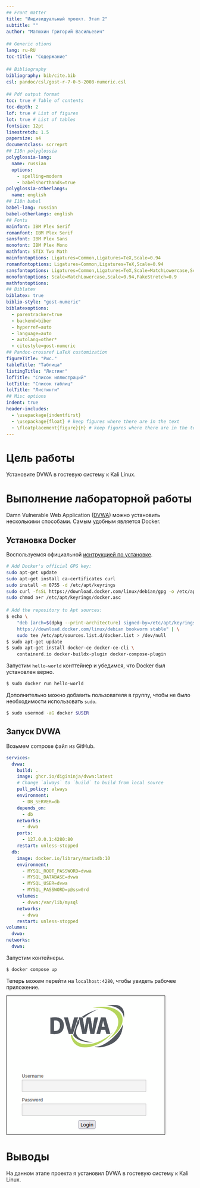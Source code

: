 ```yaml
---
## Front matter
title: "Индивидуальный проект. Этап 2"
subtitle: ""
author: "Матюхин Григорий Васильевич"

## Generic otions
lang: ru-RU
toc-title: "Содержание"

## Bibliography
bibliography: bib/cite.bib
csl: pandoc/csl/gost-r-7-0-5-2008-numeric.csl

## Pdf output format
toc: true # Table of contents
toc-depth: 2
lof: true # List of figures
lot: true # List of tables
fontsize: 12pt
linestretch: 1.5
papersize: a4
documentclass: scrreprt
## I18n polyglossia
polyglossia-lang:
  name: russian
  options:
	- spelling=modern
	- babelshorthands=true
polyglossia-otherlangs:
  name: english
## I18n babel
babel-lang: russian
babel-otherlangs: english
## Fonts
mainfont: IBM Plex Serif
romanfont: IBM Plex Serif
sansfont: IBM Plex Sans
monofont: IBM Plex Mono
mathfont: STIX Two Math
mainfontoptions: Ligatures=Common,Ligatures=TeX,Scale=0.94
romanfontoptions: Ligatures=Common,Ligatures=TeX,Scale=0.94
sansfontoptions: Ligatures=Common,Ligatures=TeX,Scale=MatchLowercase,Scale=0.94
monofontoptions: Scale=MatchLowercase,Scale=0.94,FakeStretch=0.9
mathfontoptions:
## Biblatex
biblatex: true
biblio-style: "gost-numeric"
biblatexoptions:
  - parentracker=true
  - backend=biber
  - hyperref=auto
  - language=auto
  - autolang=other*
  - citestyle=gost-numeric
## Pandoc-crossref LaTeX customization
figureTitle: "Рис."
tableTitle: "Таблица"
listingTitle: "Листинг"
lofTitle: "Список иллюстраций"
lotTitle: "Список таблиц"
lolTitle: "Листинги"
## Misc options
indent: true
header-includes:
  - \usepackage{indentfirst}
  - \usepackage{float} # keep figures where there are in the text
  - \floatplacement{figure}{H} # keep figures where there are in the text
---
```


# Цель работы

Установите DVWA в гостевую систему к Kali Linux.

# Выполнение лабораторной работы

Damn Vulnerable Web Application ([DVWA](https://github.com/digininja/DVWA)) можно установить несколькими способами. Самым удобным является Docker.

## Установка Docker

Воспользуемся официальной [иснтрукцией по установке](https://docs.docker.com/engine/install/debian/).

```bash
# Add Docker's official GPG key:
sudo apt-get update
sudo apt-get install ca-certificates curl
sudo install -m 0755 -d /etc/apt/keyrings
sudo curl -fsSL https://download.docker.com/linux/debian/gpg -o /etc/apt/keyrings/docker.asc
sudo chmod a+r /etc/apt/keyrings/docker.asc

# Add the repository to Apt sources:
$ echo \
    "deb [arch=$(dpkg --print-architecture) signed-by=/etc/apt/keyrings/docker.asc] \
    https://download.docker.com/linux/debian bookworm stable" | \
    sudo tee /etc/apt/sources.list.d/docker.list > /dev/null
$ sudo apt-get update
$ sudo apt-get install docker-ce docker-ce-cli \
    containerd.io docker-buildx-plugin docker-compose-plugin
```

Запустим `hello-world` конттейнер и убедимся, что Docker был установлен верно.

```bash
$ sudo docker run hello-world
```

Дополнительно можно добавить пользователя в группу, чтобы не было необходимости использовать `sudo`.

```bash
$ sudo usermod -aG docker $USER
```

## Запуск DVWA

Возьмем compose файл из GitHub.

```yaml
services:
  dvwa:
    build: .
    image: ghcr.io/digininja/dvwa:latest
    # Change `always` to `build` to build from local source
    pull_policy: always
    environment:
      - DB_SERVER=db
    depends_on:
      - db
    networks:
      - dvwa
    ports:
      - 127.0.0.1:4280:80
    restart: unless-stopped
  db:
    image: docker.io/library/mariadb:10
    environment:
      - MYSQL_ROOT_PASSWORD=dvwa
      - MYSQL_DATABASE=dvwa
      - MYSQL_USER=dvwa
      - MYSQL_PASSWORD=p@ssw0rd
    volumes:
      - dvwa:/var/lib/mysql
    networks:
      - dvwa
    restart: unless-stopped
volumes:
  dvwa:
networks:
  dvwa:
```

Запустим контейнеры.

```bash
$ docker compose up
```

Теперь можем перейти на `localhost:4280`, чтобы увидеть рабочее приложение.

![Страница входа](./image/login_page.png)

# Выводы

На данном этапе проекта я установил DVWA в гостевую систему к Kali Linux.
